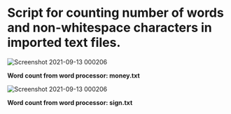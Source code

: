 <h1>Script for counting number of words and non-whitespace characters in imported text files.</h1>



![Screenshot 2021-09-13 000206](https://user-images.githubusercontent.com/54600205/133007066-807a555f-dee7-488e-afe4-b18e439000f9.png)

**Word count from word processor: money.txt**




![Screenshot 2021-09-13 000206](https://user-images.githubusercontent.com/54600205/133007129-b8773524-89c4-4f4d-a0f9-338471d1f3e9.png)

**Word count from word processor: sign.txt**

